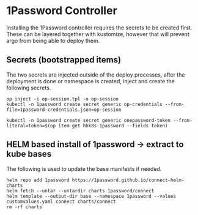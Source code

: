 # 1Password Controller

Installing the 1Password controller requires the secrets to be created first.
These can be layered together with kustomize, however that will prevent argo from being able to deploy them.

## Secrets (bootstrapped items)

The two secrets are injected outside of the deploy processes, after the deployment is done or namespace is created, inject and create the following secrets.

```
op inject -i op-session.tpl -o op-session
kubectl -n 1password create secret generic op-credentials --from-file=1password-credentials.json=op-session

kubectl -n 1password create secret generic onepassword-token --from-literal=token=$(op item get hhk8s-1password --fields token)
```



## HELM based install of 1password -> extract to kube bases

The following is used to update the base manifests if needed.

```
helm repo add 1password https://1password.github.io/connect-helm-charts
helm fetch --untar --untardir charts 1password/connect
helm template --output-dir base --namespace 1password --values customvalues.yaml connect charts/connect
rm -rf charts
```
